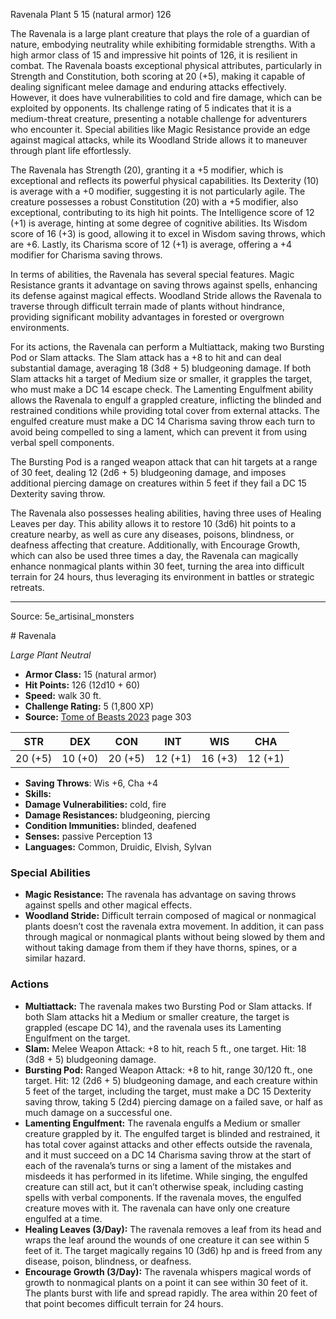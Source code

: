 <MonsterName/>Ravenala</MonsterName>
<CreatureType/>Plant</CreatureType>
<CR/>5</CR>
<AC/>15 (natural armor)</AC>
<HP/>126</HP>
<summary>The Ravenala is a large plant creature that plays the role of a guardian of nature, embodying neutrality while exhibiting formidable strengths. With a high armor class of 15 and impressive hit points of 126, it is resilient in combat. The Ravenala boasts exceptional physical attributes, particularly in Strength and Constitution, both scoring at 20 (+5), making it capable of dealing significant melee damage and enduring attacks effectively. However, it does have vulnerabilities to cold and fire damage, which can be exploited by opponents. Its challenge rating of 5 indicates that it is a medium-threat creature, presenting a notable challenge for adventurers who encounter it. Special abilities like Magic Resistance provide an edge against magical attacks, while its Woodland Stride allows it to maneuver through plant life effortlessly.</summary>

<detail>

The Ravenala has Strength (20), granting it a +5 modifier, which is exceptional and reflects its powerful physical capabilities. Its Dexterity (10) is average with a +0 modifier, suggesting it is not particularly agile. The creature possesses a robust Constitution (20) with a +5 modifier, also exceptional, contributing to its high hit points. The Intelligence score of 12 (+1) is average, hinting at some degree of cognitive abilities. Its Wisdom score of 16 (+3) is good, allowing it to excel in Wisdom saving throws, which are +6. Lastly, its Charisma score of 12 (+1) is average, offering a +4 modifier for Charisma saving throws.

In terms of abilities, the Ravenala has several special features. Magic Resistance grants it advantage on saving throws against spells, enhancing its defense against magical effects. Woodland Stride allows the Ravenala to traverse through difficult terrain made of plants without hindrance, providing significant mobility advantages in forested or overgrown environments.

For its actions, the Ravenala can perform a Multiattack, making two Bursting Pod or Slam attacks. The Slam attack has a +8 to hit and can deal substantial damage, averaging 18 (3d8 + 5) bludgeoning damage. If both Slam attacks hit a target of Medium size or smaller, it grapples the target, who must make a DC 14 escape check. The Lamenting Engulfment ability allows the Ravenala to engulf a grappled creature, inflicting the blinded and restrained conditions while providing total cover from external attacks. The engulfed creature must make a DC 14 Charisma saving throw each turn to avoid being compelled to sing a lament, which can prevent it from using verbal spell components.

The Bursting Pod is a ranged weapon attack that can hit targets at a range of 30 feet, dealing 12 (2d6 + 5) bludgeoning damage, and imposes additional piercing damage on creatures within 5 feet if they fail a DC 15 Dexterity saving throw.

The Ravenala also possesses healing abilities, having three uses of Healing Leaves per day. This ability allows it to restore 10 (3d6) hit points to a creature nearby, as well as cure any diseases, poisons, blindness, or deafness affecting that creature. Additionally, with Encourage Growth, which can also be used three times a day, the Ravenala can magically enhance nonmagical plants within 30 feet, turning the area into difficult terrain for 24 hours, thus leveraging its environment in battles or strategic retreats.</detail>



---

Source: 5e_artisinal_monsters

<statblock>
# Ravenala

*Large* *Plant* *Neutral*

- **Armor Class:** 15 (natural armor)
- **Hit Points:** 126 (12d10 + 60)
- **Speed:** walk 30 ft.
- **Challenge Rating:** 5 (1,800 XP)
- **Source:** [Tome of Beasts 2023](https://koboldpress.com/kpstore/product/tome-of-beasts-1-2023-edition/) page 303

| STR | DEX | CON | INT | WIS | CHA |
| --- | --- | --- | --- | --- | --- |
| 20 (+5) | 10 (+0) | 20 (+5) | 12 (+1) | 16 (+3) | 12 (+1) |

- **Saving Throws**: Wis +6, Cha +4
- **Skills:** 
- **Damage Vulnerabilities:** cold, fire
- **Damage Resistances:** bludgeoning, piercing
- **Condition Immunities:** blinded, deafened
- **Senses:** passive Perception 13
- **Languages:** Common, Druidic, Elvish, Sylvan

### Special Abilities

- **Magic Resistance:** The ravenala has advantage on saving throws against spells and other magical effects.
- **Woodland Stride:** Difficult terrain composed of magical or nonmagical plants doesn’t cost the ravenala extra movement. In addition, it can pass through magical or nonmagical plants without being slowed by them and without taking damage from them if they have thorns, spines, or a similar hazard.

### Actions

- **Multiattack:** The ravenala makes two Bursting Pod or Slam attacks. If both Slam attacks hit a Medium or smaller creature, the target is grappled (escape DC 14), and the ravenala uses its Lamenting Engulfment on the target.
- **Slam:** Melee Weapon Attack: +8 to hit, reach 5 ft., one target. Hit: 18 (3d8 + 5) bludgeoning damage.
- **Bursting Pod:** Ranged Weapon Attack: +8 to hit, range 30/120 ft., one target. Hit: 12 (2d6 + 5) bludgeoning damage, and each creature within 5 feet of the target, including the target, must make a DC 15 Dexterity saving throw, taking 5 (2d4) piercing damage on a failed save, or half as much damage on a successful one.
- **Lamenting Engulfment:** The ravenala engulfs a Medium or smaller creature grappled by it. The engulfed target is blinded and restrained, it has total cover against attacks and other effects outside the ravenala, and it must succeed on a DC 14 Charisma saving throw at the start of each of the ravenala’s turns or sing a lament of the mistakes and misdeeds it has performed in its lifetime. While singing, the engulfed creature can still act, but it can’t otherwise speak, including casting spells with verbal components. If the ravenala moves, the engulfed creature moves with it. The ravenala can have only one creature engulfed at a time.
- **Healing Leaves (3/Day):** The ravenala removes a leaf from its head and wraps the leaf around the wounds of one creature it can see within 5 feet of it. The target magically regains 10 (3d6) hp and is freed from any disease, poison, blindness, or deafness.
- **Encourage Growth (3/Day):** The ravenala whispers magical words of growth to nonmagical plants on a point it can see within 30 feet of it. The plants burst with life and spread rapidly. The area within 20 feet of that point becomes difficult terrain for 24 hours.
</statblock>


